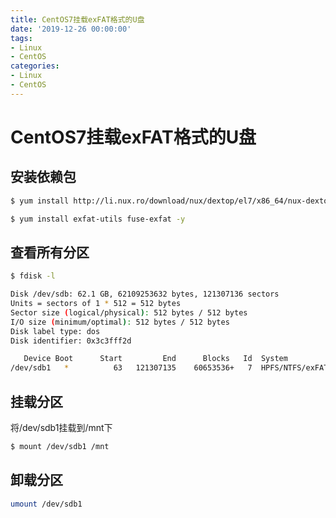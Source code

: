 ```yaml
---
title: CentOS7挂载exFAT格式的U盘
date: '2019-12-26 00:00:00'
tags:
- Linux
- CentOS
categories:
- Linux
- CentOS
---
```

# CentOS7挂载exFAT格式的U盘

## 安装依赖包

```bash
$ yum install http://li.nux.ro/download/nux/dextop/el7/x86_64/nux-dextop-release-0-5.el7.nux.noarch.rpm -y
```

```bash
$ yum install exfat-utils fuse-exfat -y
```

## 查看所有分区

```bash
$ fdisk -l

Disk /dev/sdb: 62.1 GB, 62109253632 bytes, 121307136 sectors
Units = sectors of 1 * 512 = 512 bytes
Sector size (logical/physical): 512 bytes / 512 bytes
I/O size (minimum/optimal): 512 bytes / 512 bytes
Disk label type: dos
Disk identifier: 0x3c3fff2d

   Device Boot      Start         End      Blocks   Id  System
/dev/sdb1   *          63   121307135    60653536+   7  HPFS/NTFS/exFAT
```

## 挂载分区

将/dev/sdb1挂载到/mnt下
```bash
$ mount /dev/sdb1 /mnt
```

## 卸载分区

```bash
umount /dev/sdb1
```

